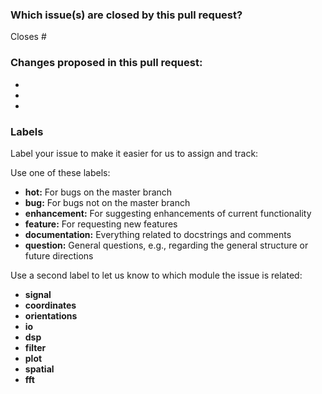 ### Which issue(s) are closed by this pull request?

Closes #

### Changes proposed in this pull request:

-
-
-

### Labels

Label your issue to make it easier for us to assign and track:

Use one of these labels:
- **hot:** For bugs on the master branch
- **bug:** For bugs not on the master branch
- **enhancement:** For suggesting enhancements of current functionality
- **feature:** For requesting new features
- **documentation:** Everything related to docstrings and comments
- **question:** General questions, e.g., regarding the general structure or future directions

Use a second label to let us know to which module the issue is related:

- **signal**
- **coordinates**
- **orientations**
- **io**
- **dsp**
- **filter**
- **plot**
- **spatial**
- **fft**
